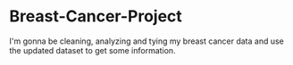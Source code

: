 # Breast-Cancer-Project
I'm gonna be cleaning, analyzing and tying my breast cancer data and use the updated dataset to get some information.
